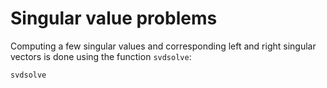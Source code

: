 # Singular value problems
Computing a few singular values and corresponding left and right singular vectors is done
using the function `svdsolve`:
```@docs
svdsolve
```
